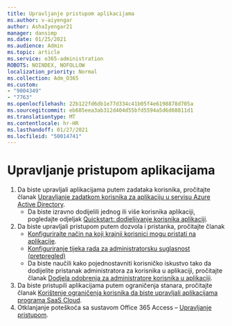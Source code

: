 ```yaml
---
title: Upravljanje pristupom aplikacijama
ms.author: v-aiyengar
author: AshaIyengar21
manager: dansimp
ms.date: 01/25/2021
ms.audience: Admin
ms.topic: article
ms.service: o365-administration
ROBOTS: NOINDEX, NOFOLLOW
localization_priority: Normal
ms.collection: Adm_O365
ms.custom:
- "9004349"
- "7763"
ms.openlocfilehash: 22b122fd6db1e77d334c41b05f4e6198878d705a
ms.sourcegitcommit: eb685eea3ab312d404d55bfd5594a5d6d68811d1
ms.translationtype: MT
ms.contentlocale: hr-HR
ms.lasthandoff: 01/27/2021
ms.locfileid: "50014741"
---
```

# <a name="manage-application-access"></a>Upravljanje pristupom aplikacijama

1. Da biste upravljali aplikacijama putem zadataka korisnika, pročitajte članak [Upravljanje zadatkom korisnika za aplikaciju u servisu Azure Active Directory](https://docs.microsoft.com/azure/active-directory/manage-apps/assign-user-or-group-access-portal).
    - Da biste izravno dodijelili jednog ili više korisnika aplikaciji, pogledajte odjeljak [Quickstart: dodjeljivanje korisnika aplikaciji](https://docs.microsoft.com/azure/active-directory/manage-apps/assign-user-or-group-access-portal).
1. Da biste upravljali pristupom putem dozvola i pristanka, pročitajte članak
    - [Konfigurirajte način na koji krajnji korisnici mogu pristati na aplikacije](https://docs.microsoft.com/azure/active-directory/manage-apps/configure-user-consent?tabs=azure-portal). 
    - [Konfiguriranje tijeka rada za administratorsku suglasnost (pretpregled)](https://docs.microsoft.com/zure/active-directory/manage-apps/configure-admin-consent-workflow) 
    - Da biste naučili kako pojednostavniti korisničko iskustvo tako da dodijelite pristanak administratora za korisnika u aplikaciji, pročitajte članak [Dodjela odobrenja za administratore korisnika u aplikaciji](https://docs.microsoft.com/azure/active-directory/manage-apps/grant-admin-consent). 
1. Da biste pristupili aplikacijama putem ograničenja stanara, pročitajte članak [Korištenje ograničenja korisnika da biste upravljali aplikacijama programa SaaS Cloud](https://docs.microsoft.com/azure/active-directory/manage-apps/tenant-restrictions). 
1. Otklanjanje poteškoća sa sustavom Office 365 Access – [Upravljanje pristupom](https://docs.microsoft.com/office365/troubleshoot/access-management/cannot-add-guest-users-in-m365-admin-center).
